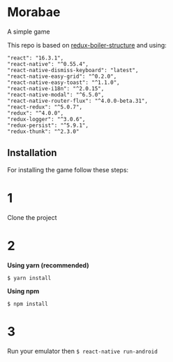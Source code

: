 # Morabae
A simple game

This repo is based on [redux-boiler-structure](https://github.com/Schabaani/redux-boiler-structure) and using:

    "react": "16.3.1",
    "react-native": "^0.55.4",
    "react-native-dismiss-keyboard": "latest",
    "react-native-easy-grid": "^0.2.0",
    "react-native-easy-toast": "^1.1.0",
    "react-native-i18n": "^2.0.15",
    "react-native-modal": "^6.5.0",
    "react-native-router-flux": "^4.0.0-beta.31",
    "react-redux": "^5.0.7",
    "redux": "^4.0.0",
    "redux-logger": "^3.0.6",
    "redux-persist": "^5.9.1",
    "redux-thunk": "^2.3.0"


## Installation
For installing the game follow these steps:
# 1
Clone the project
# 2
**Using yarn (recommended)**

`$ yarn install`

**Using npm**

`$ npm install`

# 3
Run your emulator then `$ react-native run-android`

